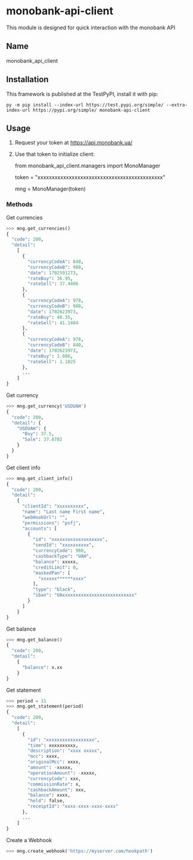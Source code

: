 # monobank-api-client
This module is designed for quick interaction with the monobank API

## Name
monobank_api_client

## Installation
This framework is published at the TestPyPI, install it with pip:

    py -m pip install --index-url https://test.pypi.org/simple/ --extra-index-url https://pypi.org/simple/ monobank-api-client

## Usage

1. Request your token at https://api.monobank.ua/
2. Use that token to initialize client:

    from monobank_api_client.managers import MonoManager

    token = "xxxxxxxxxxxxxxxxxxxxxxxxxxxxxxxxxxxxxxxxxxxx"

    mng = MonoManager(token)

### Methods

Get currencies
```python
>>> mng.get_currencies()
{
  "code": 200,
  "detail":
    [
      {
        "currencyCodeA": 840,
        "currencyCodeB": 980,
        "date": 1702591273,
        "rateBuy": 36.95,
        "rateSell": 37.4406
      },
      {
        "currencyCodeA": 978,
        "currencyCodeB": 980,
        "date": 1702623973,
        "rateBuy": 40.35,
        "rateSell": 41.1404
      },
      {
        "currencyCodeA": 978,
        "currencyCodeB": 840,
        "date": 1702623973,
        "rateBuy": 1.086,
        "rateSell": 1.1025
      },
      ...
    ]
}
```

Get currency
```python
>>> mng.get_currency('USDUAH')
{
  "code": 200,
  "detail": {
    "USDUAH": {
      "Buy": 37.5,
      "Sale": 37.8702
    }
  }
}
```

Get client info
```python
>>> mng.get_client_info()
{
  "code": 200,
  "detail":
    {
      "clientId": "xxxxxxxxxx",
      "name": "Last name First name",
      "webHookUrl": "",
      "permissions": "psfj",
      "accounts": [
        {
          "id": "xxxxxxxxxxxxxxxxxxx",
          "sendId": "xxxxxxxxxx",
          "currencyCode": 980,
          "cashbackType": "UAH",
          "balance": xxxxx,
          "creditLimit": 0,
          "maskedPan": [
            "xxxxxx******xxxx"
          ],
          "type": "black",
          "iban": "UAxxxxxxxxxxxxxxxxxxxxxxxxxxx"
        }
      ]
    }
}
```

Get balance
```python
>>> mng.get_balance()
{
  "code": 200,
  "detail":
    {
      "balance": x.xx
    }
}
```

Get statement
```python
>>> period = 31
>>> mng.get_statement(period)
{
  "code": 200,
  "detail":
    [
      {
        "id": "xxxxxxxxxxxxxxxxxx",
        "time": xxxxxxxxxx,
        "description": "xxxx xxxxx",
        "mcc": xxxx,
        "originalMcc": xxxx,
        "amount": -xxxxx,
        "operationAmount": -xxxxx,
        "currencyCode": xxx,
        "commissionRate": x,
        "cashbackAmount": xxx,
        "balance": xxxx,
        "hold": false,
        "receiptId": "xxxx-xxxx-xxxx-xxxx"
      },
      ...
    ]
}
```

Create a Webhook
```python
>>> mng.create_webhook('https://myserver.com/hookpath')
```
